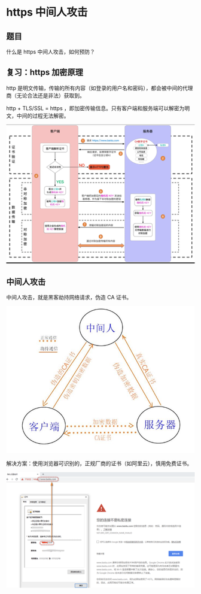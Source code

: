 # https 中间人攻击

## 题目

什么是 https 中间人攻击，如何预防？

## 复习：https 加密原理

http 是明文传输，传输的所有内容（如登录的用户名和密码），都会被中间的代理商（无论合法还是非法）获取到。

http + TLS/SSL = https ，即加密传输信息。只有客户端和服务端可以解密为明文，中间的过程无法解密。

![](img/https.png)

## 中间人攻击

中间人攻击，就是黑客劫持网络请求，伪造 CA 证书。

![](img/中间人攻击.jpeg)

解决方案：使用浏览器可识别的，正规厂商的证书（如阿里云），慎用免费证书。

![](img/https-错误.png)
